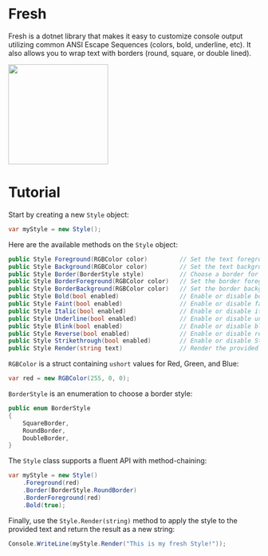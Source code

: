 # Fresh
Fresh is a dotnet library that makes it easy to customize console output utilizing common ANSI Escape Sequences (colors, bold, underline, etc).
It also allows you to wrap text with borders (round, square, or double lined).

<img src="https://github.com/user-attachments/assets/c98da35c-3993-4762-926d-aad002f743fd" width="200">

# Tutorial
Start by creating a new `Style` object:
``` csharp
var myStyle = new Style();
```

Here are the available methods on the `Style` object:
``` csharp
public Style Foreground(RGBColor color)         // Set the text foreground color
public Style Background(RGBColor color)         // Set the text background color
public Style Border(BorderStyle style)          // Choose a border for the text
public Style BorderForeground(RGBColor color)   // Set the border foreground color
public Style BorderBackground(RGBColor color)   // Set the border background color
public Style Bold(bool enabled)                 // Enable or disable bold text
public Style Faint(bool enabled)                // Enable or disable faint/dim text
public Style Italic(bool enabled)               // Enable or disable italic text
public Style Underline(bool enabled)            // Enable or disable underlined text
public Style Blink(bool enabled)                // Enable or disable blinking text
public Style Reverse(bool enabled)              // Enable or disable reverse text (foreground/background colors)
public Style Strikethrough(bool enabled)        // Enable or disable Strikethrough text
public Style Render(string text)                // Render the provided text string with this style
```

`RGBColor` is a struct containing `ushort` values for Red, Green, and Blue:
``` csharp
var red = new RGBColor(255, 0, 0);
```

`BorderStyle` is an enumeration to choose a border style:
``` csharp
public enum BorderStyle
{
    SquareBorder,
    RoundBorder,
    DoubleBorder,
}
```

The `Style` class supports a fluent API with method-chaining:
``` csharp
var myStyle = new Style()
    .Foreground(red)
    .Border(BorderStyle.RoundBorder)
    .BorderForeground(red)
    .Bold(true);
```

Finally, use the `Style.Render(string)` method to apply the style to the provided text and return the result as a new string:
```csharp
Console.WriteLine(myStyle.Render("This is my fresh Style!"));
```
